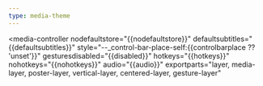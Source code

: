 ```yaml
---
type: media-theme
---
```


<style>
  :host {
    --_primary-color: var(--media-primary-color, rgb(255 255 255 / .9));
    --_secondary-color: var(--media-secondary-color, rgb(0 0 0 / .75));
    --_volume-range-expand-width: 70px;
    --_volume-range-expand-height: 42px;

    --media-icon-color: var(--_primary-color);
    --media-range-thumb-background: var(--_primary-color);
    --media-range-bar-color: var(--_primary-color);
    --media-range-thumb-opacity: 0;
    --media-control-background: transparent;
    --media-control-hover-background: transparent;
    --media-control-padding: 5px 5px;
    --media-preview-time-text-shadow: none;

    color: var(--_primary-color);
  }

  [disabled]:not(media-live-button) {
    opacity: 60%;
    cursor: not-allowed;
  }

  [breakpointsm] {
    --media-control-padding: 9px 5px;
  }

  [breakpointmd] {
    --media-control-padding: 9px 7px;
  }

  media-time-range,
  media-live-button,
  media-time-display,
  media-text-display,
  media-playback-rate-button[role='button'] {
    color: inherit;
  }

  media-controller::part(centered-layer) {
    display: grid;
    justify-content: unset;
    padding-bottom: 6px;
  }

  :host([streamtype=live]:not([targetlivewindow])) media-controller::part(centered-layer),
  :host([mediastreamtype=live]:not([mediatargetlivewindow])) media-controller::part(centered-layer) {
    padding-bottom: 0;
  }

  media-loading-indicator {
    place-self: center;
    ${/* Stack the grid items on top of each other */''}
    grid-area: 1 / 1;
  }

  media-control-bar {
    place-self: var(--_control-bar-place-self, end center);
    grid-area: 1 / 1;
    position: relative;
    margin: 10px;
    gap: 4px;
    align-items: start;
  }

  :host([controlbarplace$="end"]) media-control-bar {
    align-items: end;
  }

  .control-group {
    background: var(--_secondary-color);
    position: relative;
    display: inline-flex;
    border-radius: 5px;
  }

  :host([controlbarvertical]) :is(media-control-bar, .control-group) {
    flex-direction: column;
  }

  .volume-group {
    position: relative;
    display: inline-flex;
    flex-direction: row;
  }

  :host([controlbarplace$="end"]) .volume-group {
    flex-direction: row-reverse;
  }

  :host([controlbarplace$="end"]) .volume-group:first-child .volume-range-span {
    --_volume-range-padding-left: 10px;
  }

  :host([controlbarvertical]) .volume-group {
    flex-direction: column;
  }

  :host([controlbarvertical][controlbarplace^="end"]) .volume-group {
    flex-direction: column-reverse;
  }

  :host([controlbarvertical][controlbarplace^="end"]) .volume-group:first-child .volume-range-span {
    --_volume-range-padding-top: 10px;
  }

  .volume-range-span {
    display: inline-flex;
    position: relative;
    overflow: hidden;
    width: 0;
  }

  .volume-group:hover .volume-range-span,
  [keyboardcontrol] .volume-group:focus-within .volume-range-span {
    width: var(--_volume-range-expand-width);
    padding-left: var(--_volume-range-padding-left);
    padding-top: var(--_volume-range-padding-top);
  }

  :host([controlbarvertical]) .volume-range-span {
    --_volume-range-padding-left: 0 !important;
    display: inline-flex;
    height: 0;
  }

  :host([controlbarvertical]) .volume-group:hover .volume-range-span,
  :host([controlbarvertical]) [keyboardcontrol] .volume-group:focus-within .volume-range-span {
    height: var(--_volume-range-expand-height);
    width: auto;
    max-width: 40px;
  }

  media-volume-range {
    --media-range-track-border-radius: 2px;
    --media-range-track-background: rgba(255, 255, 255, .2);

    width: var(--_volume-range-expand-width);
    display: var(--controls, var(--volume-range, inline-block));
    border-radius: 5px;
  }

  :host([controlbarvertical]) media-volume-range {
    width: var(--_volume-range-expand-height);
    transform: rotate(-90deg);
  }

  media-control-bar:has(.volume-group:hover),
  [keyboardcontrol] media-control-bar:has(.volume-group:focus-within) {
    top: var(--_control-bar-offset-top, 0);
    left: var(--_control-bar-offset-left, calc(var(--_volume-range-expand-width) / 2));
  }

  :host([controlbarplace$="start"]),
  :host([controlbarplace$="end"]) {
    --_control-bar-offset-left: 0;
  }

  :host([controlbarvertical]) {
    --_control-bar-offset-left: 0;
  }

  :host([controlbarvertical][controlbarplace^="center"]) {
    --_control-bar-offset-top: calc(var(--_volume-range-expand-height) / 2);
  }

  media-time-range {
    --media-range-track-height: 6px;
    --media-range-track-transition: height .1s linear;
    --media-range-track-background: rgba(20, 20, 30, .25);
    --media-time-range-buffered-color: rgba(20, 20, 30, .3);
    --media-range-track-box-shadow: 0 -1px 0 rgba(20, 20, 30, .07);
    --media-range-padding-left: 0;
    --media-range-padding-right: 0;
    --media-preview-time-background: var(--_secondary-color);
    --media-preview-box-margin: 0 0 3px;

    display: var(--controls, var(--time-range, inline-block));
    width: 100%;
    height: 10px;
    bottom: -2px;
  }

  media-live-button {
    --media-control-background: var(--_secondary-color);
    --media-control-hover-background: var(--_secondary-color);
    border-radius: 5px;
  }

  media-live-button::before {
    content: '';
    width: 5px;
  }

  media-live-button::after {
    content: '';
    width: 7px;
  }

  ${/* Turn some buttons off by default */''}
  media-seek-backward-button {
    display: var(--media-control-display, var(--media-seek-backward-button-display, none));
  }

  media-seek-forward-button {
    display: var(--media-control-display, var(--media-seek-forward-button-display, none));
  }

  media-pip-button {
    display: var(--media-control-display, var(--media-pip-button-display, none));
  }
</style>

<template partial="PlayButton">
  <media-play-button
    part="play button"
    disabled="{{disabled}}"
    aria-disabled="{{disabled}}"
  >
    <svg aria-hidden="true" viewBox="0 0 24 24" slot="play">
      <path d="m6.73 20.93 14.05-8.54a.46.46 0 0 0 0-.78L6.73 3.07a.48.48 0 0 0-.73.39v17.07a.48.48 0 0 0 .73.4Z" />
    </svg>
    <svg aria-hidden="true" viewBox="0 0 24 24" slot="pause">
      <path
        d="M6 19.5a.5.5 0 0 0 .5.5h3a.5.5 0 0 0 .5-.5v-15a.5.5 0 0 0-.5-.5h-3a.5.5 0 0 0-.5.5v15ZM14.5 4a.5.5 0 0 0-.5.5v15a.5.5 0 0 0 .5.5h3a.5.5 0 0 0 .5-.5v-15a.5.5 0 0 0-.5-.5h-3Z"
      />
    </svg>
  </media-play-button>
</template>

<template partial="SeekBackwardButton">
  <media-seek-backward-button
    seekoffset="{{backwardseekoffset ?? 10}}"
    part="seek-backward button"
    disabled="{{disabled}}"
    aria-disabled="{{disabled}}"
  >
    <svg aria-hidden="true" viewBox="0 0 22 24" slot="icon">
      <path d="M11 6V3L5.37 7 11 10.94V8a5.54 5.54 0 0 1 1.9 10.48v2.12A7.5 7.5 0 0 0 11 6Z" />
      <text class="value" transform="translate(2.5 21)" style="font-size: 8px; font-family: 'ArialMT', 'Arial'">
        {{backwardseekoffset ?? 10}}
      </text>
    </svg>
  </media-seek-backward-button>
</template>

<template partial="SeekForwardButton">
  <media-seek-forward-button
    seekoffset="{{forwardseekoffset ?? 10}}"
    part="seek-forward button"
    disabled="{{disabled}}"
    aria-disabled="{{disabled}}"
  >
    <svg aria-hidden="true" viewBox="0 0 22 24" slot="icon">
      <path d="M11 6V3l5.61 4L11 10.94V8a5.54 5.54 0 0 0-1.9 10.48v2.12A7.5 7.5 0 0 1 11 6Z" />
      <text class="value" transform="translate(10 21)" style="font-size: 8px; font-family: 'ArialMT', 'Arial'">
        {{forwardseekoffset ?? 10}}
      </text>
    </svg>
  </media-seek-forward-button>
</template>

<template partial="MuteButton">
  <media-mute-button part="mute button" disabled="{{disabled}}" aria-disabled="{{disabled}}">
    <svg aria-hidden="true" viewBox="0 0 24 24" slot="high">
      <path
        d="m11.14 4.86-4 4a.49.49 0 0 1-.35.14H3.25a.25.25 0 0 0-.25.25v5.5a.25.25 0 0 0 .25.25h3.54a.49.49 0 0 1 .36.15l4 4a.5.5 0 0 0 .85-.36V5.21a.5.5 0 0 0-.86-.35Zm2.74-1.56v1.52A7.52 7.52 0 0 1 19.47 12a7.52 7.52 0 0 1-5.59 7.18v1.52A9 9 0 0 0 21 12a9 9 0 0 0-7.12-8.7Zm3.56 8.7a5.49 5.49 0 0 0-3.56-5.1v1.66a3.93 3.93 0 0 1 0 6.88v1.66a5.49 5.49 0 0 0 3.56-5.1Z"
      />
    </svg>
    <svg aria-hidden="true" viewBox="0 0 24 24" slot="medium">
      <path
        d="m11.14 4.853-4 4a.49.49 0 0 1-.35.14H3.25a.25.25 0 0 0-.25.25v5.5a.25.25 0 0 0 .25.25h3.54a.49.49 0 0 1 .36.15l4 4a.5.5 0 0 0 .85-.36V5.203a.5.5 0 0 0-.86-.35Zm6.3 7.14a5.49 5.49 0 0 0-3.56-5.1v1.66a3.93 3.93 0 0 1 0 6.88v1.66a5.49 5.49 0 0 0 3.56-5.1Z"
      />
    </svg>
    <svg aria-hidden="true" viewBox="0 0 24 24" slot="low">
      <path
        d="m11.14 4.853-4 4a.49.49 0 0 1-.35.14H3.25a.25.25 0 0 0-.25.25v5.5a.25.25 0 0 0 .25.25h3.54a.49.49 0 0 1 .36.15l4 4a.5.5 0 0 0 .85-.36V5.203a.5.5 0 0 0-.86-.35Zm6.3 7.14a5.49 5.49 0 0 0-3.56-5.1v1.66a3.93 3.93 0 0 1 0 6.88v1.66a5.49 5.49 0 0 0 3.56-5.1Z"
      />
    </svg>
    <svg aria-hidden="true" viewBox="0 0 24 24" slot="off">
      <path
        d="m3 4.05 4.48 4.47-.33.33a.49.49 0 0 1-.36.15H3.25a.25.25 0 0 0-.25.25v5.5a.25.25 0 0 0 .25.25h3.54a.49.49 0 0 1 .36.15l4 4a.48.48 0 0 0 .36.15.5.5 0 0 0 .5-.5v-5.75l4.67 4.66a7.71 7.71 0 0 1-2.79 1.47v1.52a9.32 9.32 0 0 0 3.87-1.91L20 21l1-1L4.06 3 3 4.05Zm5.36 5.36 2.39 2.39V17L8 14.26a1.74 1.74 0 0 0-1.24-.51H4.25v-3.5h2.54A1.74 1.74 0 0 0 8 9.74l.36-.33ZM19.47 12a7.19 7.19 0 0 1-.89 3.47l1.11 1.1A8.64 8.64 0 0 0 21 12a9 9 0 0 0-7.12-8.7v1.52A7.52 7.52 0 0 1 19.47 12ZM12 8.88V5.21a.5.5 0 0 0-.5-.5.48.48 0 0 0-.36.15L9.56 6.44 12 8.88ZM15.91 12a4.284 4.284 0 0 1-.07.72l1.22 1.22a5.2 5.2 0 0 0 .38-1.94 5.49 5.49 0 0 0-3.56-5.1v1.66A4 4 0 0 1 15.91 12Z"
      />
    </svg>
  </media-mute-button>
</template>

<template partial="CaptionsButton">
  <media-captions-button
    part="captions button"
    disabled="{{disabled}}"
    aria-disabled="{{disabled}}"
  >
    <svg aria-hidden="true" viewBox="0 0 26 24" slot="on">
      <path
        d="M22.832 5.68a2.58 2.58 0 0 0-2.3-2.5c-3.62-.24-11.44-.24-15.06 0a2.58 2.58 0 0 0-2.3 2.5c-.23 4.21-.23 8.43 0 12.64a2.58 2.58 0 0 0 2.3 2.5c3.62.24 11.44.24 15.06 0a2.58 2.58 0 0 0 2.3-2.5c.23-4.21.23-8.43 0-12.64Zm-11.41 10.1a3.63 3.63 0 0 1-1.51.32 4.76 4.76 0 0 1-1.63-.27 4 4 0 0 1-1.28-.83 3.67 3.67 0 0 1-.84-1.26 4.23 4.23 0 0 1-.3-1.63 4.28 4.28 0 0 1 .3-1.64 3.53 3.53 0 0 1 .84-1.21 3.89 3.89 0 0 1 1.29-.8 4.76 4.76 0 0 1 1.63-.27 4.06 4.06 0 0 1 1.35.24c.225.091.44.205.64.34a2.7 2.7 0 0 1 .55.52l-1.27 1a1.79 1.79 0 0 0-.6-.46 2 2 0 0 0-.83-.16 2 2 0 0 0-1.56.69 2.35 2.35 0 0 0-.46.77 2.78 2.78 0 0 0-.16 1c-.009.34.046.68.16 1 .104.283.26.545.46.77.188.21.415.38.67.5a2 2 0 0 0 .84.18 1.87 1.87 0 0 0 .9-.21 1.78 1.78 0 0 0 .65-.6l1.38 1a2.88 2.88 0 0 1-1.22 1.01Zm7.52 0a3.63 3.63 0 0 1-1.51.32 4.76 4.76 0 0 1-1.63-.27 3.89 3.89 0 0 1-1.28-.83 3.55 3.55 0 0 1-.85-1.26 4.23 4.23 0 0 1-.3-1.63 4.28 4.28 0 0 1 .3-1.64 3.43 3.43 0 0 1 .85-1.25 3.75 3.75 0 0 1 1.28-.8 4.76 4.76 0 0 1 1.63-.27 4 4 0 0 1 1.35.24c.225.091.44.205.64.34.21.144.395.32.55.52l-1.27 1a1.79 1.79 0 0 0-.6-.46 2 2 0 0 0-.83-.16 2 2 0 0 0-1.56.69 2.352 2.352 0 0 0-.46.77 3.01 3.01 0 0 0-.16 1c-.003.34.05.678.16 1 .108.282.263.542.46.77.188.21.416.38.67.5a2 2 0 0 0 .84.18 1.87 1.87 0 0 0 .9-.21 1.78 1.78 0 0 0 .65-.6l1.38 1a2.82 2.82 0 0 1-1.21 1.05Z"
      />
    </svg>
    <svg aria-hidden="true" viewBox="0 0 26 24" slot="off">
      <path
        d="M22.832 5.68a2.58 2.58 0 0 0-2.3-2.5c-1.81-.12-4.67-.18-7.53-.18-2.86 0-5.72.06-7.53.18a2.58 2.58 0 0 0-2.3 2.5c-.23 4.21-.23 8.43 0 12.64a2.58 2.58 0 0 0 2.3 2.5c1.81.12 4.67.18 7.53.18 2.86 0 5.72-.06 7.53-.18a2.58 2.58 0 0 0 2.3-2.5c.23-4.21.23-8.43 0-12.64Zm-1.49 12.53a1.11 1.11 0 0 1-.91 1.11c-1.67.11-4.45.18-7.43.18-2.98 0-5.76-.07-7.43-.18a1.11 1.11 0 0 1-.91-1.11c-.21-4.137-.21-8.283 0-12.42a1.11 1.11 0 0 1 .91-1.11c1.67-.11 4.43-.18 7.43-.18s5.76.07 7.43.18a1.11 1.11 0 0 1 .91 1.11c.21 4.137.21 8.283 0 12.42ZM10.843 14a1.55 1.55 0 0 1-.76.18 1.57 1.57 0 0 1-.71-.18 1.69 1.69 0 0 1-.57-.42 2.099 2.099 0 0 1-.38-.58 2.47 2.47 0 0 1 0-1.64 2 2 0 0 1 .39-.66 1.73 1.73 0 0 1 .58-.42c.23-.103.479-.158.73-.16.241-.004.48.044.7.14.199.088.373.222.51.39l1.08-.89a2.179 2.179 0 0 0-.47-.44 2.81 2.81 0 0 0-.54-.32 2.91 2.91 0 0 0-.58-.15 2.71 2.71 0 0 0-.56 0 4.08 4.08 0 0 0-1.38.15 3.27 3.27 0 0 0-1.09.67 3.14 3.14 0 0 0-.71 1.06 3.62 3.62 0 0 0-.26 1.39 3.57 3.57 0 0 0 .26 1.38 3 3 0 0 0 .71 1.06c.316.293.687.52 1.09.67.443.16.91.238 1.38.23a3.2 3.2 0 0 0 1.28-.27c.401-.183.747-.47 1-.83l-1.17-.88a1.42 1.42 0 0 1-.53.52Zm6.62 0a1.58 1.58 0 0 1-.76.18 1.54 1.54 0 0 1-.7-.18 1.69 1.69 0 0 1-.57-.42 2.12 2.12 0 0 1-.43-.58 2.29 2.29 0 0 1 .39-2.3 1.84 1.84 0 0 1 1.32-.58c.241-.003.48.045.7.14.199.088.373.222.51.39l1.08-.92a2.43 2.43 0 0 0-.47-.44 3.22 3.22 0 0 0-.53-.29 2.999 2.999 0 0 0-.57-.15 2.87 2.87 0 0 0-.57 0 4.06 4.06 0 0 0-1.36.15 3.17 3.17 0 0 0-1.09.67 3 3 0 0 0-.72 1.06 3.62 3.62 0 0 0-.25 1.39 3.57 3.57 0 0 0 .25 1.38c.16.402.405.764.72 1.06a3.17 3.17 0 0 0 1.09.67c.44.16.904.237 1.37.23.441 0 .877-.092 1.28-.27a2.45 2.45 0 0 0 1-.83l-1.15-.85a1.49 1.49 0 0 1-.54.49Z"
      />
    </svg>
  </media-captions-button>
</template>

<template partial="PipButton">
  <media-pip-button part="pip button" disabled="{{disabled}}" aria-disabled="{{disabled}}">
    <svg aria-hidden="true" viewBox="0 0 26 24" slot="enter">
      <path
        d="M22 3H4a1 1 0 0 0-1 1v16a1 1 0 0 0 1 1h6.75v-1.25h-6.5V4.25h17.5v6.5H23V4a1 1 0 0 0-1-1Zm0 10h-8a1 1 0 0 0-1 1v6a1 1 0 0 0 1 1h8a1 1 0 0 0 1-1v-6a1 1 0 0 0-1-1Zm-.5 6.5h-7v-5h7v5Z"
      />
    </svg>
    <svg aria-hidden="true" viewBox="0 0 26 24" slot="exit">
      <path
        d="M22 3H4a1 1 0 0 0-1 1v16a1 1 0 0 0 1 1h6.75v-1.25h-6.5V4.25h17.5v6.5H23V4a1 1 0 0 0-1-1Zm0 10h-8a1 1 0 0 0-1 1v6a1 1 0 0 0 1 1h8a1 1 0 0 0 1-1v-6a1 1 0 0 0-1-1Zm-.5 6.5h-7v-5h7v5Z"
      />
    </svg>
  </media-pip-button>
</template>

<template partial="AirplayButton">
  <media-airplay-button part="airplay button" disabled="{{disabled}}" aria-disabled="{{disabled}}">
    <svg aria-hidden="true" viewBox="0 0 26 24" slot="icon">
      <path
        d="M13.19 14.22a.25.25 0 0 0-.38 0l-5.46 6.37a.25.25 0 0 0 .19.41h10.92a.25.25 0 0 0 .19-.41l-5.46-6.37Z"
      />
      <path
        d="M22 3H4a1 1 0 0 0-1 1v13a1 1 0 0 0 1 1h2.94L8 16.75H4.25V4.25h17.5v12.5H18L19.06 18H22a1 1 0 0 0 1-1V4a1 1 0 0 0-1-1Z"
      />
    </svg>
  </media-airplay-button>
</template>

<template partial="CastButton">
  <media-cast-button part="cast button" disabled="{{disabled}}" aria-disabled="{{disabled}}">
    <svg aria-hidden="true" viewBox="0 0 26 24" slot="enter">
      <path d="M3 15.5V17c2.206 0 4 1.794 4 4h1.5A5.5 5.5 0 0 0 3 15.5Zm0 3V21h2.5A2.5 2.5 0 0 0 3 18.5Z" />
      <path d="M3 12.5V14c3.86 0 7 3.14 7 7h1.5A8.5 8.5 0 0 0 3 12.5Z" />
      <path
        d="M22 3H4a1 1 0 0 0-1 1v6.984c.424 0 .84.035 1.25.086V4.25h17.5v15.5h-8.82c.051.41.086.826.086 1.25H22a1 1 0 0 0 1-1V4a1 1 0 0 0-1-1Z"
      />
    </svg>
    <svg aria-hidden="true" viewBox="0 0 26 24" slot="exit">
      <path d="M3 15.5V17c2.206 0 4 1.794 4 4h1.5A5.5 5.5 0 0 0 3 15.5Zm0 3V21h2.5A2.5 2.5 0 0 0 3 18.5Z" />
      <path d="M3 12.5V14c3.86 0 7 3.14 7 7h1.5A8.5 8.5 0 0 0 3 12.5Z" />
      <path
        d="M22 3H4a1 1 0 0 0-1 1v6.984c.424 0 .84.035 1.25.086V4.25h17.5v15.5h-8.82c.051.41.086.826.086 1.25H22a1 1 0 0 0 1-1V4a1 1 0 0 0-1-1Z"
      />
      <path d="M20.5 5.5h-15v5.811c3.52.906 6.283 3.67 7.189 7.19H20.5V5.5Z" />
    </svg>
  </media-cast-button>
</template>

<template partial="FullscreenButton">
  <media-fullscreen-button
    part="fullscreen button"
    disabled="{{disabled}}"
    aria-disabled="{{disabled}}"
  >
    <svg aria-hidden="true" viewBox="0 0 24 24" slot="enter">
      <path
        d="M20.25 14.5a.76.76 0 0 0-.75.75v4.25h-4.25a.75.75 0 1 0 0 1.5h5a.76.76 0 0 0 .75-.75v-5a.76.76 0 0 0-.75-.75Zm0-11.5h-5a.76.76 0 0 0-.75.75.76.76 0 0 0 .75.75h4.25v4.25a.75.75 0 1 0 1.5 0v-5a.76.76 0 0 0-.75-.75ZM8.75 19.5H4.5v-4.25a.76.76 0 0 0-.75-.75.76.76 0 0 0-.75.75v5a.76.76 0 0 0 .75.75h5a.75.75 0 1 0 0-1.5Zm0-16.5h-5a.76.76 0 0 0-.75.75v5a.76.76 0 0 0 .75.75.76.76 0 0 0 .75-.75V4.5h4.25a.76.76 0 0 0 .75-.75.76.76 0 0 0-.75-.75Z"
      />
    </svg>
    <svg aria-hidden="true" viewBox="0 0 24 24" slot="exit">
      <path
        d="M20.25 14.5h-5a.76.76 0 0 0-.75.75v5a.75.75 0 1 0 1.5 0V16h4.25a.75.75 0 1 0 0-1.5Zm-5-5h5a.75.75 0 1 0 0-1.5H16V3.75a.75.75 0 1 0-1.5 0v5a.76.76 0 0 0 .75.75Zm-6.5 5h-5a.75.75 0 1 0 0 1.5H8v4.25a.75.75 0 1 0 1.5 0v-5a.76.76 0 0 0-.75-.75Zm0-11.5a.76.76 0 0 0-.75.75V8H3.75a.75.75 0 0 0 0 1.5h5a.76.76 0 0 0 .75-.75v-5A.76.76 0 0 0 8.75 3Z"
      />
    </svg>
  </media-fullscreen-button>
</template>

<template partial="LiveButton">
  <media-live-button
    part="live seek-live button"
    disabled="{{disabled}}"
    aria-disabled="{{disabled}}"
  >
    <span slot="text">Live</span>
  </media-live-button>
</template>

<template partial="TimeRange">
  <media-time-range
    part="time range"
    disabled="{{disabled}}"
    aria-disabled="{{disabled}}"
  ></media-time-range>
</template>

<template partial="VolumeRange">
  <span class="volume-range-span">
    <media-volume-range
      part="volume range"
      disabled="{{disabled}}"
      aria-disabled="{{disabled}}"
    ></media-volume-range>
  </span>
</template>

<media-controller
  nodefaultstore="{{nodefaultstore}}"
  defaultsubtitles="{{defaultsubtitles}}"
  style="--_control-bar-place-self:{{controlbarplace ?? 'unset'}}"
  gesturesdisabled="{{disabled}}"
  hotkeys="{{hotkeys}}"
  nohotkeys="{{nohotkeys}}"
  audio="{{audio}}"
  exportparts="layer, media-layer, poster-layer, vertical-layer, centered-layer, gesture-layer"
>
  <slot name="media" slot="media"></slot>
  <slot name="poster" slot="poster"></slot>
  <media-loading-indicator slot="centered-chrome" noautohide></media-loading-indicator>

  <template if="streamtype == 'on-demand'">

    <media-control-bar slot="centered-chrome">
      <div class="control-group">
        {{>PlayButton}}
        {{>SeekBackwardButton}}
        {{>SeekForwardButton}}
        <span class="volume-group">
          {{>MuteButton}}
          {{>VolumeRange}}
        </span>
        {{>CaptionsButton}}
        {{>AirplayButton}}
        {{>CastButton}}
        {{>PipButton}}
        {{>FullscreenButton}}
      </div>
    </media-control-bar>
    {{>TimeRange}}

  </template>

  <template if="streamtype == 'live'">

    <template if="!targetlivewindow">

      <media-control-bar slot="centered-chrome">
        {{>LiveButton}}
        <div class="control-group">
          <span class="volume-group">
            {{>MuteButton}}
            {{>VolumeRange}}
          </span>
          {{>CaptionsButton}}
          {{>AirplayButton}}
          {{>CastButton}}
          {{>PipButton}}
          {{>FullscreenButton}}
        </div>
      </media-control-bar>

    </template>

    <template if="targetlivewindow > 0">

      <media-control-bar slot="centered-chrome">
        {{>LiveButton}}
        <div class="control-group">
          {{>PlayButton}}
          {{>SeekBackwardButton}}
          {{>SeekForwardButton}}
          <span class="volume-group">
            {{>MuteButton}}
            {{>VolumeRange}}
          </span>
          {{>CaptionsButton}}
          {{>AirplayButton}}
          {{>CastButton}}
          {{>PipButton}}
          {{>FullscreenButton}}
        </div>
      </media-control-bar>
      {{>TimeRange}}

    </template>

  </template>

  <slot></slot>

</media-controller>
